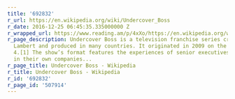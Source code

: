 ```yaml
---
title: '692832'
r_url: https://en.wikipedia.org/wiki/Undercover_Boss
r_date: 2016-12-25 06:45:35.335000000 Z
r_wrapped_url: https://www.reading.am/p/4xXo/https://en.wikipedia.org/wiki/Undercover_Boss
r_page_description: Undercover Boss is a television franchise series created by Stephen
  Lambert and produced in many countries. It originated in 2009 on the British Channel
  4.[1] The show’s format features the experiences of senior executives working undercover
  in their own companies...
r_page_title: Undercover Boss - Wikipedia
r_title: Undercover Boss - Wikipedia
r_id: '692832'
r_page_id: '507914'
---
```


